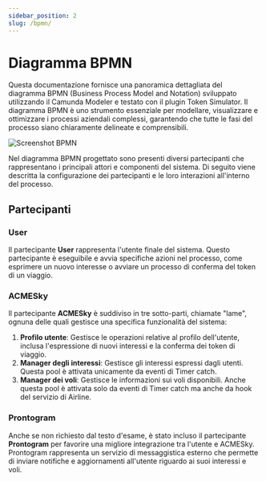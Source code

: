 ```yaml
---
sidebar_position: 2
slug: /bpmn/
---
```


# Diagramma BPMN

Questa documentazione fornisce una panoramica dettagliata del diagramma BPMN (Business Process Model and Notation) sviluppato utilizzando il Camunda Modeler e testato con il plugin Token Simulator. Il diagramma BPMN è uno strumento essenziale per modellare, visualizzare e ottimizzare i processi aziendali complessi, garantendo che tutte le fasi del processo siano chiaramente delineate e comprensibili.

![Screenshot BPMN](https://raw.githubusercontent.com/acme-sky/workers/main/assets/screenshot.png)

Nel diagramma BPMN progettato sono presenti diversi partecipanti che rappresentano i principali attori e componenti del sistema. Di seguito viene descritta la configurazione dei partecipanti e le loro interazioni all'interno del processo.

## Partecipanti

### User
Il partecipante **User** rappresenta l'utente finale del sistema. Questo partecipante è eseguibile e avvia specifiche azioni nel processo, come esprimere un nuovo interesse o avviare un processo di conferma del token di un viaggio.

### ACMESky
Il partecipante **ACMESky** è suddiviso in tre sotto-parti, chiamate "lame", ognuna delle quali gestisce una specifica funzionalità del sistema:
1. **Profilo utente**: Gestisce le operazioni relative al profilo dell'utente, inclusa l'espressione di nuovi interessi e la conferma dei token di viaggio.
2. **Manager degli interessi**: Gestisce gli interessi espressi dagli utenti. Questa pool è attivata unicamente da eventi di Timer catch.
3. **Manager dei voli**: Gestisce le informazioni sui voli disponibili. Anche questa pool è attivata solo da eventi di Timer catch ma anche da hook del servizio di Airline.

### Prontogram
Anche se non richiesto dal testo d'esame, è stato incluso il partecipante **Prontogram** per favorire una migliore integrazione tra l'utente e ACMESky. Prontogram rappresenta un servizio di messaggistica esterno che permette di inviare notifiche e aggiornamenti all'utente riguardo ai suoi interessi e voli.

